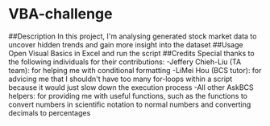 # VBA-challenge
##Description 
In this project, I'm analysing generated stock market data to uncover hidden trends and gain more insight into the dataset
##Usage
Open Visual Basics in Excel and run the script 
##Credits
Special thanks to the following individuals for their contributions:
-Jeffery Chieh-Liu (TA team): for helping me with conditional formatting 
-LiMei Hou (BCS tutor): for advicing me that I shouldn't have too many for-loops within a script because it would just slow down the execution process
-All other AskBCS helpers: for providing me with useful functions, such as the functions to convert numbers in scientific notation to normal numbers and converting decimals to percentages
